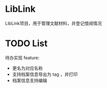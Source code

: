 # LibLink

LibLink项目，用于管理文献材料，并登记借阅情况

# TODO List

待办实现 feature:

- 更名为对应名称
- 支持档案信息导出为 tag ，并打印
- 档案信息支持编辑